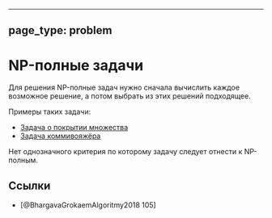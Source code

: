 

---
page_type: problem
---

# NP-полные задачи

Для решения NP-полные задач нужно сначала вычислить каждое возможное решение, а потом выбрать из этих решений подходящее.

Примеры таких задачи:

* [Задача о покрытии множества]([[20221113193943]])
* [Задача коммивояжёра]([[20221106191917]])

Нет однозначного критерия по которому задачу следует отнести к NP-полным.

## Ссылки

- [@BhargavaGrokaemAlgoritmy2018 105]